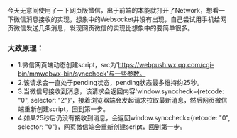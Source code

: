 今天无意间使用了一下网页版微信，出于前端的本能就打开了Network，想看一下微信消息接收的实现，想象中的Websocket并没有出现，自己尝试用手机给网页微信发送几条消息，发现网页微信的实现比想象中的要简单很多。
### 大致原理：
- 1.微信网页端动态创建script，src为'https://webpush.wx.qq.com/cgi-bin/mmwebwx-bin/synccheck'与一些参数。
- 2.该请求会一直处于pending状态，pending状态最多维持约25秒。
- 3.当微信号接收到消息，该请求会返回内容'window.synccheck={retcode: "0", selector: "2"}'，接着浏览器端会发起请求拉取最新消息，然后网页微信端重新创建script，回到第一步。
- 4.如果25秒后仍没有接收到消息，会返回window.synccheck={retcode: "0", selector: "0"}，网页微信端会重新创建script，回到第一步。

